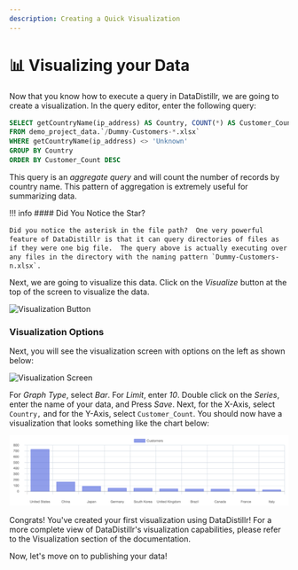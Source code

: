 ```yaml
---
description: Creating a Quick Visualization
---
```


# 📊 Visualizing your Data

Now that you know how to execute a query in DataDistillr, we are going to create a visualization.  In the query editor, enter the following query:

```sql
SELECT getCountryName(ip_address) AS Country, COUNT(*) AS Customer_Count
FROM demo_project_data.`/Dummy-Customers-*.xlsx`
WHERE getCountryName(ip_address) <> 'Unknown'
GROUP BY Country
ORDER BY Customer_Count DESC
```

This query is an _aggregate query_ and will count the number of records by country name.  This pattern of aggregation is extremely useful for summarizing data.

!!! info
    #### Did You Notice the Star?

    Did you notice the asterisk in the file path?  One very powerful feature of DataDistillr is that it can query directories of files as if they were one big file.  The query above is actually executing over any files in the directory with the naming pattern `Dummy-Customers-n.xlsx`.


Next, we are going to visualize this data.  Click on the _Visualize_ button at the top of the screen to visualize the data.

![Visualization Button](</img/Screen Shot 2021-11-16 at 10.56.38 PM.png>)

### Visualization Options

Next, you will see the visualization screen with options on the left as shown below:

![Visualization Screen](</img/Screen Shot 2021-11-23 at 9.25.36 AM.png>)

For _Graph Type_, select _Bar_. For _Limit_, enter _10_.  Double click on the _Series_, enter the name of your data, and Press _Save_.  Next, for the X-Axis, select `Country,` and for the Y-Axis, select `Customer_Count`.  You should now have a visualization that looks something like the chart below:

![Customers by Country](</img/Screen Shot 2021-11-23 at 9.27.46 AM.png>)

Congrats!  You've created your first visualization using DataDistillr!  For a more complete view of DataDistillr's visualization capabilities, please refer to the Visualization section of the documentation.&#x20;

Now, let's move on to publishing your data!
